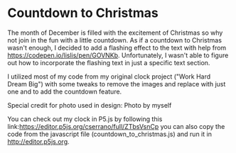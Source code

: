 # Countdown to Christmas

The month of December is filled with the excitement of Christmas so why not join in the fun with a little countdown.
As if a countdown to Christmas wasn't enough, I decided to add a flashing effect to the text with help from https://codepen.io/lislis/pen/GOVNKb. Unfortunately, I wasn't able to figure out how to incorporate the flashing text in just a specific text section. 

I utilized most of my code from my original clock project ("Work Hard Dream Big") with some tweaks to remove the images and replace with just one and to add the countdown feature. 

Special credit for photo used in design: Photo by myself

You can check out my clock in P5.js by following this link:https://editor.p5js.org/cserrano/full/ZTbsVsnCp you can also copy the code from the javascript file (countdown_to_christmas.js) and run it in http://editor.p5js.org.


